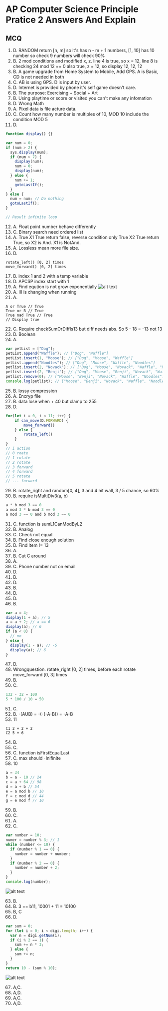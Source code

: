 # AP Computer Science Principle Pratice 2 Answers And Explain

## MCQ

1. D. RANDOM return [n, m] so it's has n - m + 1 numbers, [1, 10] has 10 number so check 9 numbers will check 90%
2. B. 2 mod conditions and modified x, z. line 4 is true, so x = 12, line 8 is checking 24 mod 12 == 0 also true, z = 12, so display 12, 12, 12
3. B. A game upgrade from Home System to Mobile, Add GPS. A is Basic, CD is not needed in both
4. C. AB is using GPS. D is input by user.
5. D. Internet is provided by phone it's self game doesn't care.
6. B. The purpose: Exercising + Social + Art
7. B. Using playtime or score or visited you can't make any infomation
8. D. Wrong Math
9. A. Pixel data is file acture data.
10. C. Count how many number is multiples of 10, MOD 10 include the condition MOD 5
11. D.

```js
function display() {}

var num = 0;
if (num > 2) {
  sys.display(num);
  if (num > 7) {
    display(num);
    num = 0;
    display(num);
  } else {
    num += 1;
    gotoLastIf();
  }
} else {
  num = num; // Do nothing
  gotoLastIf();
}

// Result infinite loop
```

12. A. Float point number behave differently
13. C. Binary search need ordered list
14. A. True X1 True return false, reverse condition only True X2 True return True, so X2 is And. X1 is NotAnd.
15. A. Lossless mean more file size.
16. D.

```
rotate_left() [0, 2] times
move_forward() [0, 2] times
```

17. B. index 1 and 2 with a temp variable
18. D. APCSP index start with 1
19. A. Find eqution is not grow exponentially
    ![alt text](image-1.png)
20. A. III is changing when running
21. A.

```JS
A or True // True
True or B // True
True nad True // True
// Display true
```

22. C. Require checkSumOrDiffIs13 but diff needs abs. So 5 - 18 = -13 not 13
23. D. Boolean
24. A.

```js
var petList = ["Dog"];
petList.append("Waffle"); // ["Dog", "Waffle"]
petList.insert(1, "Moose"); // ["Dog", "Moose", "Waffle"]
petList.append("Noodles"); // ["Dog", "Moose", "Waffle", "Noodles"]
petlist.insert(2, "Novack"); // ["Dog", "Moose", "Novack", "Waffle", "Noodles"]
petlist.insert(2, "Benji"); // ["Dog", "Moose", "Benji", "Novack", "Waffle", "Noodles"]
petlist.remove(0); // ["Moose", "Benji", "Novack", "Waffle", "Noodles"]
console.log(petlist); // ["Moose", "Benji", "Novack", "Waffle", "Noodles"]
```

25. B. lossy compression
26. A. Encryp file
27. B. data lose when + 40 but clamp to 255
28. D.

```js
for(let i = 0, i < 11; i++) {
    if can_move(D.FORWARD) {
        move_forward()
    } else {
        rotate_left()
    }
}
// i action
// 0 roate
// 1 rotate
// 2 rotate
// 3 forward
// 4 forward
// 5 rotate
// ... forward
```

29. B. rotate_right and random[0, 4], 3 and 4 hit wall, 3 / 5 chance, so 60%
30. B. require isMultiDiv3(a, b)

```js
a * b mod 3 == 0
a mod 3 * b mod 3 == 0
a mod 3 == 0 and b mod 3 == 0
```

31. C. function is sumL1CanModByL2
32. B. Analog
33. C. Check not equal
34. B. Find close enough solution
35. D. Find item != 13
36. A.
37. B. Cut C around
38. A.
39. C. Phone number not on email
40. D.
41. B.
42. D.
43. B.
44. D.
45. D.
46. B.

```js
var a = 4;
display(1 + a); // 5
a = a + 2; // a == 6
display(a); // 6
if (a < 0) {
  // no
} else {
  display(1 - a); // -5
  display(a); // 6
}
```

47. D.
48. Wrongquestion. rotate_right [0, 2] times, before each rotate move_forward [0, 3] times
49. B.
50. C.

```js
132 - 32 = 100
5 * 100 / 10 = 50
```

51. C.
52. B. -(AUB) = -(-(-A-B)) = -A-B
53. 11

```
C1 2 + 2 + 2
C2 5 + 6
```

54. B.
55. C.
56. C. function isFirstEqualLast
57. C. max should -Inifinite
58. 10

```js
a = 34
b = a - 10 // 24
c = a + 64 // 98
d = a + b // 54
e = a mod b // 10
f = c mod d // 44
g = e mod f // 10
```

59. B.
60. C.
61. A.
62. C.

```js
var number = 10;
numer = number % 3; // 1
while (number <= 10) {
  if (number % 1 == 0) {
    number = number + number;
  }
  if (number % 2 == 0) {
    number = number + 2;
  }
}
console.log(number);
```

![alt text](image-2.png)

63. B.
64. B. 3 == b11, 10001 + 11 = 10100
65. B, C
66. D.

```js
var sum = 0;
for (let i = 0; i < digi.length; i++) {
  var n = digi.getNum(i);
  if (i % 2 == 1) {
    sum += n * 3;
  } else {
    sum += n;
  }
}
return 10 - (sum % 10);
```

![alt text](image-3.png)

67. A,C.
68. A,D.
69. A,C.
70. A,D.
